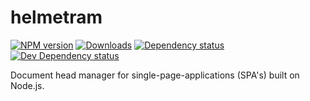 # helmetram

[![NPM version][npm-image]][npm-url]
[![Downloads][downloads-image]][npm-url]
[![Dependency status][david-dm-image]][david-dm-url]
[![Dev Dependency status][david-dm-dev-image]][david-dm-dev-url]

Document head manager for single-page-applications (SPA's) built on Node.js.

[npm-url]: https://npmjs.org/package/helmetram
[downloads-image]: http://img.shields.io/npm/dm/helmetram.svg
[npm-image]: http://img.shields.io/npm/v/helmetram.svg
[david-dm-url]:https://david-dm.org/martinschaer/helmetram
[david-dm-image]:https://david-dm.org/martinschaer/helmetram.svg
[david-dm-dev-url]:https://david-dm.org/martinschaer/helmetram#info=devDependencies
[david-dm-dev-image]:https://david-dm.org/martinschaer/helmetram/dev-status.svg